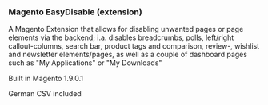 ### Magento EasyDisable (extension)

A Magento Extension that allows for disabling unwanted pages or page elements via the backend; i.a. disables breadcrumbs, polls, left/right callout-columns, search bar, product tags and comparison, review-, wishlist and newsletter elements/pages, as well as a couple of dashboard pages such as "My Applications" or "My Downloads"

Built in Magento 1.9.0.1

German CSV included
